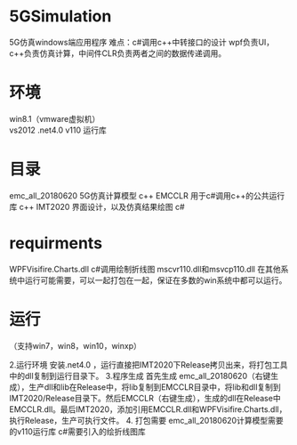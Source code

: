 # 5GSimulation
5G仿真windows端应用程序
难点：c#调用c++中转接口的设计
wpf负责UI，c++负责仿真计算，中间件CLR负责两者之间的数据传递调用。

# 环境
win8.1（vmware虚拟机）  
vs2012 
.net4.0
v110 运行库

# 目录
emc_all_20180620 5G仿真计算模型  c++
EMCCLR 用于c#调用c++的公共运行库  c++
IMT2020 界面设计，以及仿真结果绘图 c#

# requirments
WPFVisifire.Charts.dll  c#调用绘制折线图
mscvr110.dll和msvcp110.dll  在其他系统中运行可能需要，可以一起打包在一起，保证在多数的win系统中都可以运行。

# 运行 
（支持win7，win8，win10，winxp）


2.运行环境  安装.net4.0 ，运行直接把IMT2020下Release拷贝出来，将打包工具中的dll复制到运行目录下。
3.程序生成  首先生成 emc_all_20180620（右键生成），生产dll和lib在Release中，将lib复制到EMCCLR目录中，将lib和dll复制到IMT2020/Release目录下。然后EMCCLR（右键生成），生成的dll在Release中EMCCLR.dll。最后IMT2020，添加引用EMCCLR.dll和WPFVisifire.Charts.dll，执行Release，生产可执行文件。
4. 
   打包需要 emc_all_20180620计算模型需要的v110运行库
    c#需要引入的绘折线图库


